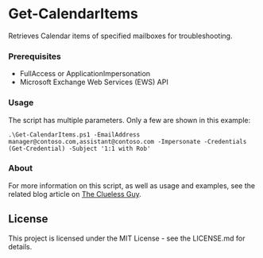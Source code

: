 # Get-CalendarItems

Retrieves Calendar items of specified mailboxes for troubleshooting.

### Prerequisites

* FullAccess or ApplicationImpersonation
* Microsoft Exchange Web Services (EWS) API

### Usage

The script has multiple parameters. Only a few are shown in this example:

```
.\Get-CalendarItems.ps1 -EmailAddress manager@contoso.com,assistant@contoso.com -Impersonate -Credentials (Get-Credential) -Subject '1:1 with Rob' 
```

### About

For more information on this script, as well as usage and examples, see
the related blog article on [The Clueless Guy](https://ingogegenwarth.wordpress.com/2015/05/01/troubleshooting-calendar-items/#Script).

## License

This project is licensed under the MIT License - see the LICENSE.md for details.